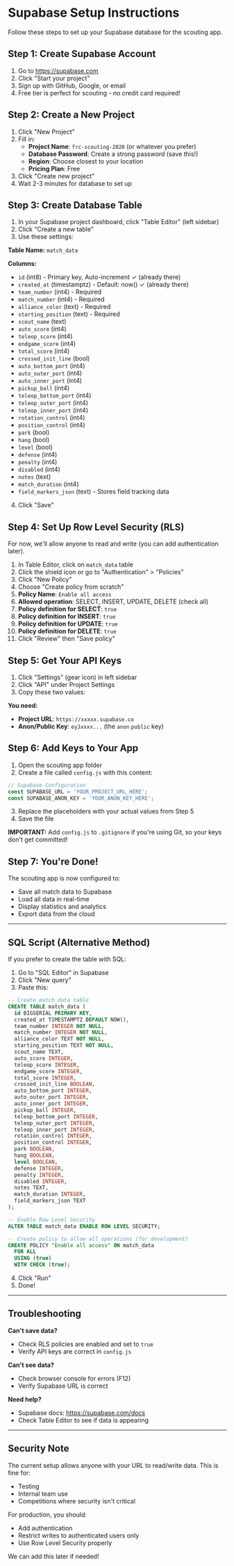 # Supabase Setup Instructions

Follow these steps to set up your Supabase database for the scouting app.

## Step 1: Create Supabase Account

1. Go to https://supabase.com
2. Click "Start your project"
3. Sign up with GitHub, Google, or email
4. Free tier is perfect for scouting - no credit card required!

## Step 2: Create a New Project

1. Click "New Project"
2. Fill in:
   - **Project Name**: `frc-scouting-2020` (or whatever you prefer)
   - **Database Password**: Create a strong password (save this!)
   - **Region**: Choose closest to your location
   - **Pricing Plan**: Free
3. Click "Create new project"
4. Wait 2-3 minutes for database to set up

## Step 3: Create Database Table

1. In your Supabase project dashboard, click "Table Editor" (left sidebar)
2. Click "Create a new table"
3. Use these settings:

**Table Name:** `match_data`

**Columns:**
- `id` (int8) - Primary key, Auto-increment ✓ (already there)
- `created_at` (timestamptz) - Default: now() ✓ (already there)
- `team_number` (int4) - Required
- `match_number` (int4) - Required
- `alliance_color` (text) - Required
- `starting_position` (text) - Required
- `scout_name` (text)
- `auto_score` (int4)
- `teleop_score` (int4)
- `endgame_score` (int4)
- `total_score` (int4)
- `crossed_init_line` (bool)
- `auto_bottom_port` (int4)
- `auto_outer_port` (int4)
- `auto_inner_port` (int4)
- `pickup_ball` (int4)
- `teleop_bottom_port` (int4)
- `teleop_outer_port` (int4)
- `teleop_inner_port` (int4)
- `rotation_control` (int4)
- `position_control` (int4)
- `park` (bool)
- `hang` (bool)
- `level` (bool)
- `defense` (int4)
- `penalty` (int4)
- `disabled` (int4)
- `notes` (text)
- `match_duration` (int4)
- `field_markers_json` (text) - Stores field tracking data

4. Click "Save"

## Step 4: Set Up Row Level Security (RLS)

For now, we'll allow anyone to read and write (you can add authentication later).

1. In Table Editor, click on `match_data` table
2. Click the shield icon or go to "Authentication" > "Policies"
3. Click "New Policy"
4. Choose "Create policy from scratch"
5. **Policy Name**: `Enable all access`
6. **Allowed operation**: SELECT, INSERT, UPDATE, DELETE (check all)
7. **Policy definition for SELECT**: `true`
8. **Policy definition for INSERT**: `true`
9. **Policy definition for UPDATE**: `true`
10. **Policy definition for DELETE**: `true`
11. Click "Review" then "Save policy"

## Step 5: Get Your API Keys

1. Click "Settings" (gear icon) in left sidebar
2. Click "API" under Project Settings
3. Copy these two values:

**You need:**
- **Project URL**: `https://xxxxx.supabase.co`
- **Anon/Public Key**: `eyJxxxx...` (the `anon` `public` key)

## Step 6: Add Keys to Your App

1. Open the scouting app folder
2. Create a file called `config.js` with this content:

```javascript
// Supabase Configuration
const SUPABASE_URL = 'YOUR_PROJECT_URL_HERE';
const SUPABASE_ANON_KEY = 'YOUR_ANON_KEY_HERE';
```

3. Replace the placeholders with your actual values from Step 5
4. Save the file

**IMPORTANT:** Add `config.js` to `.gitignore` if you're using Git, so your keys don't get committed!

## Step 7: You're Done!

The scouting app is now configured to:
- Save all match data to Supabase
- Load all data in real-time
- Display statistics and analytics
- Export data from the cloud

---

## SQL Script (Alternative Method)

If you prefer to create the table with SQL:

1. Go to "SQL Editor" in Supabase
2. Click "New query"
3. Paste this:

```sql
-- Create match_data table
CREATE TABLE match_data (
  id BIGSERIAL PRIMARY KEY,
  created_at TIMESTAMPTZ DEFAULT NOW(),
  team_number INTEGER NOT NULL,
  match_number INTEGER NOT NULL,
  alliance_color TEXT NOT NULL,
  starting_position TEXT NOT NULL,
  scout_name TEXT,
  auto_score INTEGER,
  teleop_score INTEGER,
  endgame_score INTEGER,
  total_score INTEGER,
  crossed_init_line BOOLEAN,
  auto_bottom_port INTEGER,
  auto_outer_port INTEGER,
  auto_inner_port INTEGER,
  pickup_ball INTEGER,
  teleop_bottom_port INTEGER,
  teleop_outer_port INTEGER,
  teleop_inner_port INTEGER,
  rotation_control INTEGER,
  position_control INTEGER,
  park BOOLEAN,
  hang BOOLEAN,
  level BOOLEAN,
  defense INTEGER,
  penalty INTEGER,
  disabled INTEGER,
  notes TEXT,
  match_duration INTEGER,
  field_markers_json TEXT
);

-- Enable Row Level Security
ALTER TABLE match_data ENABLE ROW LEVEL SECURITY;

-- Create policy to allow all operations (for development)
CREATE POLICY "Enable all access" ON match_data
  FOR ALL
  USING (true)
  WITH CHECK (true);
```

4. Click "Run"
5. Done!

---

## Troubleshooting

**Can't save data?**
- Check RLS policies are enabled and set to `true`
- Verify API keys are correct in `config.js`

**Can't see data?**
- Check browser console for errors (F12)
- Verify Supabase URL is correct

**Need help?**
- Supabase docs: https://supabase.com/docs
- Check Table Editor to see if data is appearing

---

## Security Note

The current setup allows anyone with your URL to read/write data. This is fine for:
- Testing
- Internal team use
- Competitions where security isn't critical

For production, you should:
- Add authentication
- Restrict writes to authenticated users only
- Use Row Level Security properly

We can add this later if needed!

